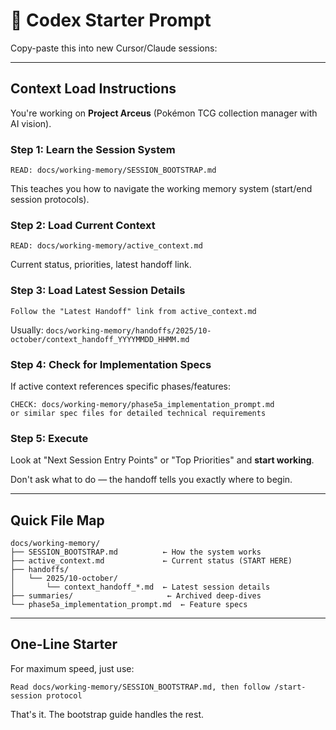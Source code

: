 # 🚀 Codex Starter Prompt

Copy-paste this into new Cursor/Claude sessions:

---

## Context Load Instructions

You're working on **Project Arceus** (Pokémon TCG collection manager with AI vision).

### Step 1: Learn the Session System
```
READ: docs/working-memory/SESSION_BOOTSTRAP.md
```
This teaches you how to navigate the working memory system (start/end session protocols).

### Step 2: Load Current Context
```
READ: docs/working-memory/active_context.md
```
Current status, priorities, latest handoff link.

### Step 3: Load Latest Session Details
```
Follow the "Latest Handoff" link from active_context.md
```
Usually: `docs/working-memory/handoffs/2025/10-october/context_handoff_YYYYMMDD_HHMM.md`

### Step 4: Check for Implementation Specs
If active context references specific phases/features:
```
CHECK: docs/working-memory/phase5a_implementation_prompt.md
or similar spec files for detailed technical requirements
```

### Step 5: Execute
Look at "Next Session Entry Points" or "Top Priorities" and **start working**.

Don't ask what to do — the handoff tells you exactly where to begin.

---

## Quick File Map

```
docs/working-memory/
├── SESSION_BOOTSTRAP.md          ← How the system works
├── active_context.md             ← Current status (START HERE)
├── handoffs/
│   └── 2025/10-october/
│       └── context_handoff_*.md  ← Latest session details
├── summaries/                     ← Archived deep-dives
└── phase5a_implementation_prompt.md  ← Feature specs
```

---

## One-Line Starter

For maximum speed, just use:
```
Read docs/working-memory/SESSION_BOOTSTRAP.md, then follow /start-session protocol
```

That's it. The bootstrap guide handles the rest.


